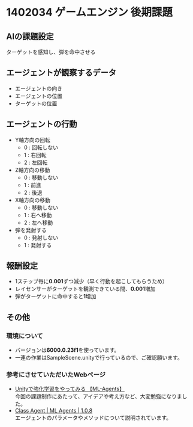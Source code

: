 # 1402034 ゲームエンジン 後期課題
## AIの課題設定
ターゲットを感知し、弾を命中させる
## エージェントが観察するデータ
- エージェントの向き
- エージェントの位置
- ターゲットの位置  
## エージェントの行動
- Y軸方向の回転
    - 0 : 回転しない
    - 1 : 右回転
    - 2 : 左回転
- Z軸方向の移動
    - 0 : 移動しない
    - 1 : 前進
    - 2 : 後退
- X軸方向の移動
    - 0 : 移動しない
    - 1 : 右へ移動
    - 2 : 左へ移動
- 弾を発射する
    - 0 : 発射しない
    - 1 : 発射する
## 報酬設定
- 1ステップ毎に**0.001**ずつ減少（早く行動を起こしてもらうため）
- レイセンサーがターゲットを観測できている間、**0.001**増加
- 弾がターゲットに命中すると**1**増加
## その他
### 環境について
- バージョンは**6000.0.23f1**を使っています。
- 一連の作業はSampleScene.unityで行っているので、ご確認願います。
### 参考にさせていただいたWebページ
- [Unityで強化学習をやってみる 【ML-Agents】](https://qiita.com/KazukiKawamura/items/adc1495cbd94c46d7567)  
今回の課題制作にあたって、アイデアや考え方など、大変勉強になりました。
- [Class Agent | ML Agents | 1.0.8](https://docs.unity3d.com/Packages/com.unity.ml-agents@1.0/api/Unity.MLAgents.Agent.html)  
エージェントのパラメータやメソッドについて説明されています。
